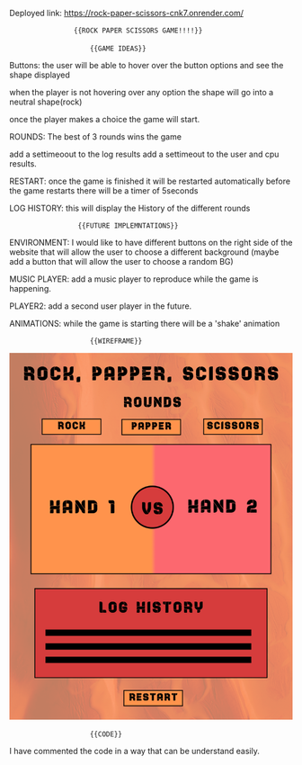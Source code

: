 Deployed link: https://rock-paper-scissors-cnk7.onrender.com/
                    
                    
                    
                    {{ROCK PAPER SCISSORS GAME!!!!}}
 
                        {{GAME IDEAS}}

Buttons: the user will be able to hover over the button options
 and see the shape displayed

when the player is not hovering over any option the shape will go into a neutral shape(rock)

once the player makes a choice the game will start.

ROUNDS: The best of 3 rounds wins the game

add a settimeoout to the log results
add a settimeout to the user and cpu results.

RESTART: once the game is finished it will be restarted automatically
before the game restarts there will be a timer of 5seconds 

LOG HISTORY: this will display the History of the different rounds


                     {{FUTURE IMPLEMNTATIONS}}

ENVIRONMENT: I would like to have different buttons on the
right side of the website that will allow the user to choose a
different background (maybe add a button that will allow the user to choose a random BG) 

MUSIC PLAYER: add a music player to reproduce while the game is happening.

PLAYER2: add a second user player in the future.

ANIMATIONS: while the game is starting there will be a  'shake' animation

                        {{WIREFRAME}}

![Getting started](images/wireframe.png)

                        {{CODE}} 

I have commented the code in a way that can be understand easily.
